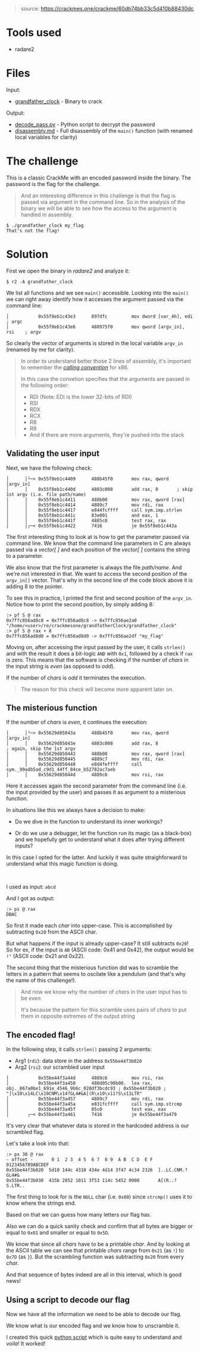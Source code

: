 > source: https://crackmes.one/crackme/60db74bb33c5d410b88430dc

# Tools used

- radare2

# Files

Input:
- [grandfather_clock](grandfather_clock) - Binary to crack

Output:
- [decode_pass.py](decode_pass.py) - Python script to decrypt the password
- [disassembly.md](disassembly.md) - Full disassembly of the `main()` function (with renamed local variables for clarity)

# The challenge

This is a classic CrackMe with an encoded password inside the binary. The password is the flag for the challenge.

> And an interesting difference in this challenge is that the flag is passed via argument in the command line.
So in the analysis of the binary we will be able to see how the access to the argument is handled in assembly.

```
$ ./grandfather_clock my_flag
That's not the flag!
```

# Solution

First we open the binary in _radare2_ and analyze it:

```
$ r2 -A grandfather_clock
```

We list all functions and we see `main()` accessible. Looking into the `main()` we can right away identify how it accesses the argument passed via the command line:

```assembly
│           0x55f8eb1c43e3      897dfc         mov dword [var_4h], edi    ; argc
│           0x55f8eb1c43e6      488975f0       mov qword [argv_in], rsi    ; argv
```

So clearly the vector of arguments is stored in the local variable `argv_in` (renamed by me for clarity).

> In order to understand better those 2 lines of assembly, it's important to remember the [_calling convention_](https://en.wikipedia.org/wiki/X86_calling_conventions) for x86.
>
> In this case the convetion specifies that the arguments are passed in the following order:
> - RDI (Note: EDI is the lower 32-bits of RDI)
> - RSI
> - RDX
> - RCX
> - R8
> - R9
> - And if there are more arguments, they're pushed into the stack

## Validating the user input

Next, we have the following check:

```assembly
│      │└─> 0x55f8eb1c4409      488b45f0       mov rax, qword [argv_in]
│      │    0x55f8eb1c440d      4883c008       add rax, 8       ; skip 1st argv (i.e. file path/name) 
│      │    0x55f8eb1c4411      488b00         mov rax, qword [rax]
│      │    0x55f8eb1c4414      4889c7         mov rdi, rax
│      │    0x55f8eb1c4417      e844fcffff     call sym.imp.strlen
│      │    0x55f8eb1c441c      83e001         and eax, 1
│      │    0x55f8eb1c441f      4885c0         test rax, rax
│      │┌─< 0x55f8eb1c4422      7416           je 0x55f8eb1c443a
```

The first interesting thing to look at is how to get the parameter passed via command line.
We know that the command line parameters in C are always passed via a _vector[ ]_ and each position of the _vector[ ]_ contains the string to a parameter.

We also know that the first parameter is always the file _path/name_. And we're not interested in that.
We want to access the second position of the `argv_in[]` vector. That's why in the second line of the code block above it is adding 8 to the pointer.

To see this in practice, I printed the first and second position of the `argv_in`. Notice how to print the second position, by simply adding 8:

```
:> pf S @ rax
0x7ffc856ad8c8 = 0x7ffc856ad8c8 -> 0x7ffc856ae2a0 "/home/<user>/re/crackmesone/grandfatherClock/grandfather_clock"
:> pf S @ rax + 8
0x7ffc856ad8d0 = 0x7ffc856ad8d0 -> 0x7ffc856ae2df "my_flag"
```

Moving on, after accessing the input passed by the user, it calls `strlen()` and with the result it does a bit-logic `AND` with `0x1`, followed by a check if `rax` is zero.
This means that the software is checking if the number of _chars_ in the input string is _even_ (as opposed to _odd_).

If the number of _chars_ is _odd_ it terminates the execution.

> The reason for this check will become more apparent later on.

## The misterious function

If the number of _chars_ is _even_, it continues the execution:

```assembly
│      │└─> 0x55629d85043a      488b45f0       mov rax, qword [argv_in]
│      │    0x55629d85043e      4883c008       add rax, 8              ; again, skip the 1st argv
│      │    0x55629d850442      488b00         mov rax, qword [rax]
│      │    0x55629d850445      4889c7         mov rdi, rax
│      │    0x55629d850448      e8d4feffff     call sym._99adb5ad_c9d1_44ff_84ce_b52782ac7aeb
│      │    0x55629d85044d      4889c6         mov rsi, rax
```

Here it accesses again the second parameter from the command line (i.e. the input provided by the user) and passes it as argument to a misterious function.

In situations like this we always have a decision to make:

- Do we dive in the function to understand its inner workings?

- Or do we use a debugger, let the function run its magic (as a black-box) and we hopefully get to understand what it does after trying different inputs?

In this case I opted for the latter. And luckily it was quite straighforward to understand what this magic function is doing.

<br/>

I used as input: `abcd`

And I got as output:

```
:> ps @ rax
DBAC
```

So first it made each _char_ into upper-case. This is accomplished by subtracting `0x20` from the ASCII char.

But what happens if the input is already upper-case? It still subtracts `0x20`! So for ex, if the input is `AB` (ASCII code: 0x41 and 0x42), the output would be `!"` (ASCII code: 0x21 and 0x22).

The second thing that the misterious function did was to scramble the letters in a pattern that seems to oscilate like a pendulum (and that's why the name of this challenge!).

> And now we know why the number of _chars_ in the user input has to be _even_.
>
> It's because the pattern for this scramble uses pairs of _chars_ to put them in opposite extremes of the output string

## The encoded flag!

In the following step, it calls `strlen()` passing 2 arguments:

- Arg1 (`rdi`): data store in the address `0x55be44f3b020`
- Arg2 (`rsi`): our scrambled user input


```assembly
│           0x55be44f3a44d      4889c6         mov rsi, rax                                                                                                                                                                                      
│           0x55be44f3a450      488d05c90b00.  lea rax, obj._867a0be1_691e_4546_9b6c_020df3bcdc93 ; 0x55be44f3b020 ; "]\x10\x14LC\x10CNM\x14?GL4#&A[(R\x10\x11?S\x11LTR"                                                                         
│           0x55be44f3a457      4889c7         mov rdi, rax
│           0x55be44f3a45a      e831fcffff     call sym.imp.strcmp
│           0x55be44f3a45f      85c0           test eax, eax
│       ┌─< 0x55be44f3a461      7416           je 0x55be44f3a479
```

It's very clear that whatever data is stored in the hardcoded address is our scrambled flag.

Let's take a look into that:

```
:> px 30 @ rax
- offset -       0 1  2 3  4 5  6 7  8 9  A B  C D  E F  0123456789ABCDEF
0x55be44f3b020  5d10 144c 4310 434e 4d14 3f47 4c34 2326  ]..LC.CNM.?GL4#&
0x55be44f3b030  415b 2852 1011 3f53 114c 5452 0000       A[(R..?S.LTR..
```

The first thing to look for is the `NULL` char (i.e. `0x00`) since `strcmp()` uses it to know where the strings end.

Based on that we can guess how many letters our flag has.

Also we can do a quick sanity check and confirm that all bytes are bigger or equal to `0x01` and smaller or equal to `0x5D`.

We know that since all _chars_ have to be a printable _char_. And by looking at the ASCII table we can see that printable _chars_ range from `0x21` (as `!`) to `0x7D` (as `}`). But the scrambling function was subtracting `0x20` from every _char_.

And that sequence of bytes indeed are all in this interval, which is good news!

## Using a script to decode our flag

Now we have all the information we need to be able to decode our flag.

We know what is our encoded flag and we know how to unscramble it.

I created this quick [python script](./decode_pass.py) which is quite easy to understand and _voila_! It worked!
